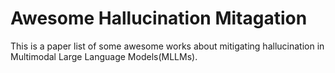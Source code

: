 # Awesome Hallucination Mitagation
This is a paper list of some awesome works about mitigating hallucination in Multimodal Large Language Models(MLLMs).


